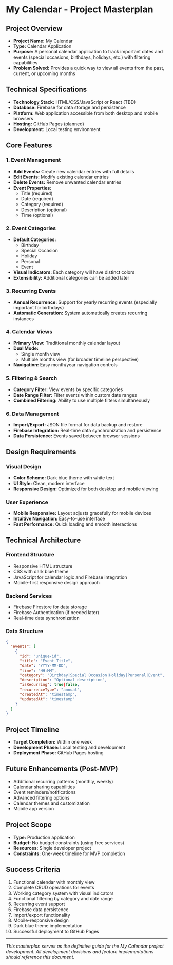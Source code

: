 # My Calendar - Project Masterplan

## Project Overview
- **Project Name:** My Calendar
- **Type:** Calendar Application
- **Purpose:** A personal calendar application to track important dates and events (special occasions, birthdays, holidays, etc.) with filtering capabilities
- **Problem Solved:** Provides a quick way to view all events from the past, current, or upcoming months

## Technical Specifications
- **Technology Stack:** HTML/CSS/JavaScript or React (TBD)
- **Database:** Firebase for data storage and persistence
- **Platform:** Web application accessible from both desktop and mobile browsers
- **Hosting:** GitHub Pages (planned)
- **Development:** Local testing environment

## Core Features

### 1. Event Management
- **Add Events:** Create new calendar entries with full details
- **Edit Events:** Modify existing calendar entries
- **Delete Events:** Remove unwanted calendar entries
- **Event Properties:**
  - Title (required)
  - Date (required)
  - Category (required)
  - Description (optional)
  - Time (optional)

### 2. Event Categories
- **Default Categories:**
  - Birthday
  - Special Occasion
  - Holiday
  - Personal
  - Event
- **Visual Indicators:** Each category will have distinct colors
- **Extensibility:** Additional categories can be added later

### 3. Recurring Events
- **Annual Recurrence:** Support for yearly recurring events (especially important for birthdays)
- **Automatic Generation:** System automatically creates recurring instances

### 4. Calendar Views
- **Primary View:** Traditional monthly calendar layout
- **Dual Mode:** 
  - Single month view
  - Multiple months view (for broader timeline perspective)
- **Navigation:** Easy month/year navigation controls

### 5. Filtering & Search
- **Category Filter:** View events by specific categories
- **Date Range Filter:** Filter events within custom date ranges
- **Combined Filtering:** Ability to use multiple filters simultaneously

### 6. Data Management
- **Import/Export:** JSON file format for data backup and restore
- **Firebase Integration:** Real-time data synchronization and persistence
- **Data Persistence:** Events saved between browser sessions

## Design Requirements

### Visual Design
- **Color Scheme:** Dark blue theme with white text
- **UI Style:** Clean, modern interface
- **Responsive Design:** Optimized for both desktop and mobile viewing

### User Experience
- **Mobile Responsive:** Layout adjusts gracefully for mobile devices
- **Intuitive Navigation:** Easy-to-use interface
- **Fast Performance:** Quick loading and smooth interactions

## Technical Architecture

### Frontend Structure
- Responsive HTML structure
- CSS with dark blue theme
- JavaScript for calendar logic and Firebase integration
- Mobile-first responsive design approach

### Backend Services
- Firebase Firestore for data storage
- Firebase Authentication (if needed later)
- Real-time data synchronization

### Data Structure
```json
{
  "events": [
    {
      "id": "unique-id",
      "title": "Event Title",
      "date": "YYYY-MM-DD",
      "time": "HH:MM",
      "category": "Birthday|Special Occasion|Holiday|Personal|Event",
      "description": "Optional description",
      "isRecurring": true|false,
      "recurrenceType": "annual",
      "createdAt": "timestamp",
      "updatedAt": "timestamp"
    }
  ]
}
```

## Project Timeline
- **Target Completion:** Within one week
- **Development Phase:** Local testing and development
- **Deployment Phase:** GitHub Pages hosting

## Future Enhancements (Post-MVP)
- Additional recurring patterns (monthly, weekly)
- Calendar sharing capabilities
- Event reminders/notifications
- Advanced filtering options
- Calendar themes and customization
- Mobile app version

## Project Scope
- **Type:** Production application
- **Budget:** No budget constraints (using free services)
- **Resources:** Single developer project
- **Constraints:** One-week timeline for MVP completion

## Success Criteria
1. Functional calendar with monthly view
2. Complete CRUD operations for events
3. Working category system with visual indicators
4. Functional filtering by category and date range
5. Recurring event support
6. Firebase data persistence
7. Import/export functionality
8. Mobile-responsive design
9. Dark blue theme implementation
10. Successful deployment to GitHub Pages

---

*This masterplan serves as the definitive guide for the My Calendar project development. All development decisions and feature implementations should reference this document.*